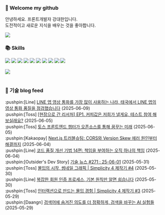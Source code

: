 ### 👋 Welcome my github

안녕하세요. 프론트개발자 강대한입니다.
<br>
도전적이고 새로운 지식을 배우는 것을 좋아합니다.

<!--
![header](https://capsule-render.vercel.app/api?type=Waving&color=auto&height=300&section=header&text=Welcome&fontAlignY=40&desc=KangDaeHan%20github%20&descSize=20&descAlignY=55&animation=fadeIn&fontSize=90)

**KangDaeHan/KangDaeHan** is a ✨ _special_ ✨ repository because its `README.md` (this file) appears on your GitHub profile.

Here are some ideas to get you started:

- 🔭 I’m currently working on ...
- 🌱 I’m currently learning ...
- 👯 I’m looking to collaborate on ...
- 🤔 I’m looking for help with ...
- 💬 Ask me about ...
- 📫 How to reach me: ...
- 😄 Pronouns: ...
- ⚡ Fun fact: ...
-->

<a href="https://twinfamily.github.io" target="_blank"><img src="https://img.shields.io/badge/Blog-121D33?style=flat-square&logo=blogger&logoColor=ffffff"/></a>

### :books: Skills
<a href="#" target="_blank"><img src="https://img.shields.io/badge/React-61DAFB?style=flat-square&logo=react&logoColor=ffffff"/></a>
<a href="#" target="_blank"><img src="https://img.shields.io/badge/Html5-E34F26?style=flat-square&logo=html5&logoColor=ffffff"/></a>
<a href="#" target="_blank"><img src="https://img.shields.io/badge/Javascript-F7DF1E?style=flat-square&logo=javascript&logoColor=ffffff"/></a>
<a href="#" target="_blank"><img src="https://img.shields.io/badge/Cssmodules-000000?style=flat-square&logo=cssmodules&logoColor=ffffff"/></a>
<a href="#" target="_blank"><img src="https://img.shields.io/badge/Node.js-339933?style=flat-square&logo=nodedotjs&logoColor=ffffff"/></a>
<a href="#" target="_blank"><img src="https://img.shields.io/badge/Typescript-3178C6?style=flat-square&logo=typescript&logoColor=ffffff"/></a>
<a href="#" target="_blank"><img src="https://img.shields.io/badge/Git-F05032?style=flat-square&logo=git&logoColor=ffffff"/></a>
<a href="#" target="_blank"><img src="https://img.shields.io/badge/Gitlab-FC6D26?style=flat-square&logo=gitlab&logoColor=ffffff"/></a>
<a href="#" target="_blank"><img src="https://img.shields.io/badge/Webpack-8DD6F9?style=flat-square&logo=webpack&logoColor=ffffff"/></a>
<a href="#" target="_blank"><img src="https://img.shields.io/badge/Vite-646CFF?style=flat-square&logo=vite&logoColor=ffffff"/></a>
<br><br>
<img src="https://github-readme-stats.vercel.app/api/top-langs/?username=KangDaeHan&layout=compact">
<br><br>
### :round_pushpin: 기술 blog feed
<!-- BLOG-POST-LIST:START --><div>:pushpin:[Line] <a target="_blank" href="https://techblog.lycorp.co.jp/ko/thailand-call-quality-report">LINE 앱 영상 통화를 가장 많이 사용하는 나라, 태국에서 LINE 앱의 영상 통화 품질을 점검했습니다</a> (2025-06-09)</div><div>:pushpin:[Toss] <a target="_blank" href="https://toss.tech/article/34897">[현장으로 간 리서처] EP1. 커피값은 저희가 낼게요, 테스트 참여 해보실래요?</a> (2025-06-05)</div><div>:pushpin:[Toss] <a target="_blank" href="https://toss.tech/article/toss-oss-committee">토스 프론트엔드 챕터가 오픈소스를 통해 꿈꾸는 미래</a> (2025-06-05)</div><div>:pushpin:[Kakaopay] <a target="_blank" href="https://tech.kakaopay.com/post/nextjs-troubleshooting-cors-version-skew/">Next.js 트러블슈팅: CORS와 Version Skew 에러 원인부터 해결까지</a> (2025-06-04)</div><div>:pushpin:[Line] <a target="_blank" href="https://techblog.lycorp.co.jp/ko/techniques-for-improving-code-quality-14">코드 품질 개선 기법 14편: 책임을 부여하는 오직 하나의 책임</a> (2025-06-04)</div><div>:pushpin:[Outsider's Dev Story] <a target="_blank" href="https://blog.outsider.ne.kr/1764">기술 뉴스 #271 : 25-06-01</a> (2025-05-31)</div><div>:pushpin:[Toss] <a target="_blank" href="https://toss.tech/article/36945">몰입의 시작, 썸네일 그래픽 | Simplicity 4 제작기 #4</a> (2025-05-30)</div><div>:pushpin:[Line] <a target="_blank" href="https://techblog.lycorp.co.jp/ko/introduction-to-membership-authentication-system-renewal-case-study">복잡한 회원 인증 프로세스, 기본 원칙만 알면 쉽습니다</a> (2025-05-30)</div><div>:pushpin:[Toss] <a target="_blank" href="https://toss.tech/article/interaction_simplicity">인터랙션으로 만드는 몰입 경험 | Simplicity 4 제작기 #3</a> (2025-05-29)</div><div>:pushpin:[Daangn] <a target="_blank" href="https://medium.com/daangn/%EA%B2%80%EC%83%89%EC%96%B4%EC%97%90-%EC%88%A8%EA%B2%A8%EC%A7%84-%EC%9D%98%EB%8F%84%EB%A5%BC-%EB%8D%94-%EC%A0%95%ED%99%95%ED%95%98%EA%B2%8C-%EA%B2%80%EC%83%89%EC%9D%84-%EB%B0%94%EA%BE%B8%EB%8A%94-ai-%EC%8B%A4%ED%97%98%EB%93%A4-14d01677c273?source=rss----4505f82a2dbd---4">검색어에 숨겨진 의도를 더 정확하게, 검색을 바꾸는 AI 실험들</a> (2025-05-29)</div><!-- BLOG-POST-LIST:END -->

<!-- ![Anurag's GitHub stats](https://github-readme-stats.vercel.app/api?username=KangDaeHan&show_icons=true&theme=radical) -->
